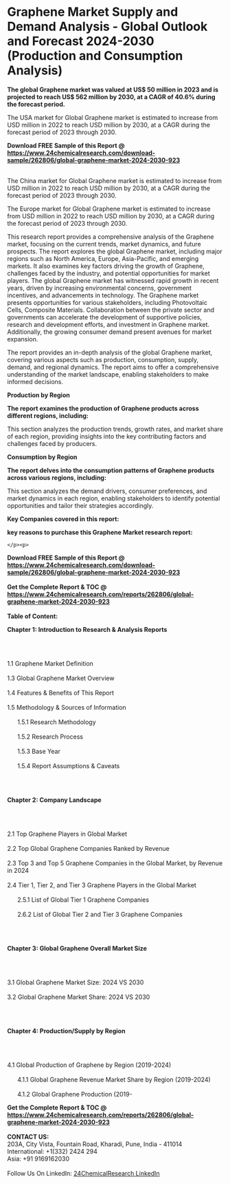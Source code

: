 <h1>Graphene Market Supply and Demand Analysis - Global Outlook and Forecast 2024-2030 (Production and Consumption Analysis)</h1><p><strong>The global Graphene market was valued at US$ 50 million in 2023 and is projected to reach US$ 562 million by 2030, at a CAGR of 40.6% during the forecast period.</strong></p><p>
</p><p>The USA market for Global Graphene market is estimated to increase from USD million in 2022 to reach USD million by 2030, at a CAGR during the forecast period of 2023 through 2030.</p><div><b>Download FREE Sample of this Report @ 
            <a href="https://www.24chemicalresearch.com/download-sample/262806/global-graphene-market-2024-2030-923">
            https://www.24chemicalresearch.com/download-sample/262806/global-graphene-market-2024-2030-923</a></b></div><br><p>
</p><p>The China market for Global Graphene market is estimated to increase from USD million in 2022 to reach USD million by 2030, at a CAGR during the forecast period of 2023 through 2030.</p><p>
</p><p>The Europe market for Global Graphene market is estimated to increase from USD million in 2022 to reach USD million by 2030, at a CAGR during the forecast period of 2023 through 2030.</p><p>
</p><p>This research report provides a comprehensive analysis of the Graphene market, focusing on the current trends, market dynamics, and future prospects. The report explores the global Graphene market, including major regions such as North America, Europe, Asia-Pacific, and emerging markets. It also examines key factors driving the growth of Graphene, challenges faced by the industry, and potential opportunities for market players. The global Graphene market has witnessed rapid growth in recent years, driven by increasing environmental concerns, government incentives, and advancements in technology. The Graphene market presents opportunities for various stakeholders, including Photovoltaic Cells, Composite Materials. Collaboration between the private sector and governments can accelerate the development of supportive policies, research and development efforts, and investment in Graphene market. Additionally, the growing consumer demand present avenues for market expansion.</p><p>
</p><p>The report provides an in-depth analysis of the global Graphene market, covering various aspects such as production, consumption, supply, demand, and regional dynamics. The report aims to offer a comprehensive understanding of the market landscape, enabling stakeholders to make informed decisions.</p><p>
</p><p><strong>Production by Region</strong></p><p>
</p><p><strong>The report examines the production of Graphene products across different regions, including:</strong></p><p>
</p><p>
</p><p>This section analyzes the production trends, growth rates, and market share of each region, providing insights into the key contributing factors and challenges faced by producers.</p><p>
</p><p><strong>Consumption by Region</strong></p><p>
</p><p><strong>The report delves into the consumption patterns of Graphene products across various regions, including:</strong></p><p>
</p><p>
</p><p>This section analyzes the demand drivers, consumer preferences, and market dynamics in each region, enabling stakeholders to identify potential opportunities and tailor their strategies accordingly.</p><p>
<strong>Key Companies covered in this report:</strong></p><p>
</p><p>
</p><p><strong>key reasons to purchase this Graphene Market research report:</strong></p><p>

	</p><p>

</p><div><b>Download FREE Sample of this Report @ 
            <a href="https://www.24chemicalresearch.com/download-sample/262806/global-graphene-market-2024-2030-923">
            https://www.24chemicalresearch.com/download-sample/262806/global-graphene-market-2024-2030-923</a></b></div><br><div><b>Get the Complete Report & TOC @ 
            <a href="https://www.24chemicalresearch.com/reports/262806/global-graphene-market-2024-2030-923">
            https://www.24chemicalresearch.com/reports/262806/global-graphene-market-2024-2030-923</a></b></div><br>
            <b>Table of Content:</b><p><p><strong>Chapter 1: Introduction to Research &amp; Analysis Reports</strong></p><br />
<br />
<p>1.1 Graphene Market Definition<br /><br />
1.3 Global Graphene Market Overview<br /><br />
1.4 Features &amp; Benefits of This Report<br /><br />
1.5 Methodology &amp; Sources of Information<br /><br />
&nbsp;&nbsp;&nbsp;&nbsp;&nbsp; 1.5.1 Research Methodology<br /><br />
&nbsp;&nbsp;&nbsp;&nbsp;&nbsp; 1.5.2 Research Process<br /><br />
&nbsp;&nbsp;&nbsp;&nbsp;&nbsp; 1.5.3 Base Year<br /><br />
&nbsp;&nbsp;&nbsp;&nbsp;&nbsp; 1.5.4 Report Assumptions &amp; Caveats</p><br />
<br />
<p><strong>Chapter 2: Company Landscape</strong></p><br />
<br />
<p>2.1 Top Graphene Players in Global Market<br /><br />
2.2 Top Global Graphene Companies Ranked by Revenue<br /><br />
2.3 Top 3 and Top 5 Graphene Companies in the Global Market, by Revenue in 2024<br /><br />
2.4 Tier 1, Tier 2, and Tier 3 Graphene Players in the Global Market<br /><br />
&nbsp;&nbsp;&nbsp;&nbsp;&nbsp; 2.5.1 List of Global Tier 1 Graphene Companies<br /><br />
&nbsp;&nbsp;&nbsp;&nbsp;&nbsp; 2.6.2 List of Global Tier 2 and Tier 3 Graphene Companies</p><br />
<br />
<p><strong>Chapter 3: Global Graphene Overall Market Size</strong></p><br />
<br />
<p>3.1 Global Graphene Market Size: 2024 VS 2030<br /><br />
3.2 Global Graphene Market Share: 2024 VS 2030</p><br />
<br />
<p><strong>Chapter 4: Production/Supply by Region</strong></p><br />
<br />
<p>4.1 Global Production of Graphene by Region (2019-2024)<br /><br />
&nbsp;&nbsp;&nbsp;&nbsp;&nbsp; 4.1.1 Global Graphene Revenue Market Share by Region (2019-2024)<br /><br />
&nbsp;&nbsp;&nbsp;&nbsp;&nbsp; 4.1.2 Global Graphene Production (2019-</p><div><b>Get the Complete Report & TOC @ 
            <a href="https://www.24chemicalresearch.com/reports/262806/global-graphene-market-2024-2030-923">
            https://www.24chemicalresearch.com/reports/262806/global-graphene-market-2024-2030-923</a></b></div><br><b>CONTACT US:</b><br>
            203A, City Vista, Fountain Road, Kharadi, Pune, India - 411014<br>
            International: +1(332) 2424 294<br>
            Asia: +91 9169162030 <br><br>
            Follow Us On LinkedIn: <a href="https://www.linkedin.com/company/24chemicalresearch/">24ChemicalResearch LinkedIn</a>